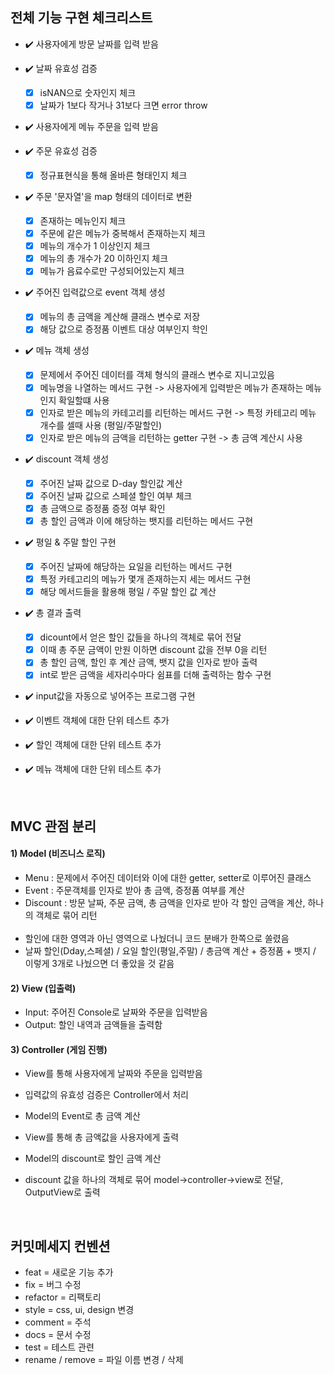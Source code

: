 
## 전체 기능 구현 체크리스트

- ✔️ 사용자에게 방문 날짜를 입력 받음
- ✔️ 날짜 유효성 검증
  - [x] isNAN으로 숫자인지 체크
  - [x] 날짜가 1보다 작거나 31보다 크면 error throw
        
- ✔️ 사용자에게 메뉴 주문을 입력 받음
- ✔️ 주문 유효성 검증
  - [x] 정규표현식을 통해 올바른 형태인지 체크

- ✔️ 주문 '문자열'을 map 형태의 데이터로 변환
  - [x] 존재하는 메뉴인지 체크
  - [x] 주문에 같은 메뉴가 중복해서 존재하는지 체크
  - [x] 메뉴의 개수가 1 이상인지 체크
  - [x] 메뉴의 총 개수가 20 이하인지 체크
  - [x] 메뉴가 음료수로만 구성되어있는지 체크 

- ✔️ 주어진 입력값으로 event 객체 생성
  - [x] 메뉴의 총 금액을 계산해 클래스 변수로 저장
  - [x] 해당 값으로 증정품 이벤트 대상 여부인지 학인
 
- ✔️ 메뉴 객체 생성
  - [x] 문제에서 주어진 데이터를 객체 형식의 클래스 변수로 지니고있음
  - [x] 메뉴명을 나열하는 메서드 구현 -> 사용자에게 입력받은 메뉴가 존재하는 메뉴인지 확일할떄 사용
  - [x] 인자로 받은 메뉴의 카테고리를 리턴하는 메서드 구현 -> 특정 카테고리 메뉴 개수를 셀때 사용 (평일/주말할인)
  - [x] 인자로 받은 메뉴의 금액을 리턴하는 getter 구현 -> 총 금액 계산시 사용
        
- ✔️ discount 객체 생성
  - [x] 주어진 날짜 값으로 D-day 할인값 계산
  - [x] 주어진 날짜 값으로 스페셜 할인 여부 체크
  - [x] 총 금액으로 증정품 증정 여부 확인
  - [x] 총 할인 금액과 이에 해당하는 뱃지를 리턴하는 메서드 구현 

- ✔️ 평일 & 주말 할인 구현 
  - [x] 주어진 날짜에 해당하는 요일을 리턴하는 메서드 구현 
  - [x] 특정 카테고리의 메뉴가 몇개 존재하는지 세는 메서드 구현
  - [x] 해당 메서드들을 활용해 평일 / 주말 할인 값 계산

- ✔️ 총 결과 출력
  - [x] dicount에서 얻은 할인 값들을 하나의 객체로 묶어 전달
  - [x] 이때 총 주문 금액이 만원 이하면 discount 값을 전부 0을 리턴 
  - [x] 총 할인 금액, 할인 후 계산 금액, 뱃지 값을 인자로 받아 출력
  - [x] int로 받은 금액을 세자리수마다 쉼표를 더해 출력하는 함수 구현 
        
- ✔️ input값을 자동으로 넣어주는 프로그램 구현

- ✔️ 이벤트 객체에 대한 단위 테스트 추가
- ✔️ 할인 객체에 대한 단위 테스트 추가
- ✔️ 메뉴 객체에 대한 단위 테스트 추가
<br />

## MVC 관점 분리

#### 1) Model (비즈니스 로직)
- Menu : 문제에서 주어진 데이터와 이에 대한 getter, setter로 이루어진 클래스
- Event : 주문객체를 인자로 받아 총 금액, 증정품 여부를 계산
- Discount : 방문 날짜, 주문 금액, 총 금액을 인자로 받아 각 할인 금액을 계산, 하나의 객체로 묶어 리턴    
  <br>
- 할인에 대한 영역과 아닌 영역으로 나눴더니 코드 분배가 한쪽으로 쏠렸음
- 날짜 할인(Dday,스페셜) / 요일 할인(평일,주말) /  총금액 계산 + 증정품 + 뱃지 / 이렇게 3개로 나눴으면 더 좋았을 것 같음

#### 2) View (입출력)
- Input: 주어진 Console로 날짜와 주문을 입력받음
- Output: 할인 내역과 금액들을 출력함

#### 3) Controller (게임 진행)
- View를 통해 사용자에게 날짜와 주문을 입력받음
- 입력값의 유효성 검증은 Controller에서 처리
 
- Model의 Event로 총 금액 계산
- View를 통해 총 금액값을 사용자에게 출력
 
- Model의 discount로 할인 금액 계산
- discount 값을 하나의 객체로 묶어 model->controller->view로 전달, OutputView로 출력
  

<br />

## 커밋메세지 컨벤션
- feat = 새로운 기능 추가
- fix = 버그 수정
- refactor = 리팩토리
- style = css, ui, design 변경
- comment = 주석
- docs = 문서 수정
- test = 테스트 관련
- rename / remove = 파일 이름 변경 / 삭제


